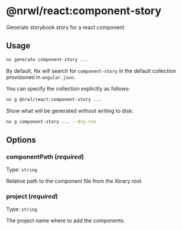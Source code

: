# @nrwl/react:component-story

Generate storybook story for a react component

## Usage

```bash
nx generate component-story ...
```

By default, Nx will search for `component-story` in the default collection provisioned in `angular.json`.

You can specify the collection explicitly as follows:

```bash
nx g @nrwl/react:component-story ...
```

Show what will be generated without writing to disk:

```bash
nx g component-story ... --dry-run
```

## Options

### componentPath (_**required**_)

Type: `string`

Relative path to the component file from the library root

### project (_**required**_)

Type: `string`

The project name where to add the components.
